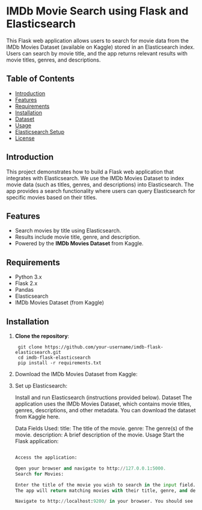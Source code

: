 # IMDb Movie Search using Flask and Elasticsearch

This Flask web application allows users to search for movie data from the IMDb Movies Dataset (available on Kaggle) stored in an Elasticsearch index. Users can search by movie title, and the app returns relevant results with movie titles, genres, and descriptions.

## Table of Contents
- [Introduction](#introduction)
- [Features](#features)
- [Requirements](#requirements)
- [Installation](#installation)
- [Dataset](#dataset)
- [Usage](#usage)
- [Elasticsearch Setup](#elasticsearch-setup)
- [License](#license)

## Introduction
This project demonstrates how to build a Flask web application that integrates with Elasticsearch. We use the IMDb Movies Dataset to index movie data (such as titles, genres, and descriptions) into Elasticsearch. The app provides a search functionality where users can query Elasticsearch for specific movies based on their titles.

## Features
- Search movies by title using Elasticsearch.
- Results include movie title, genre, and description.
- Powered by the **IMDb Movies Dataset** from Kaggle.

## Requirements
- Python 3.x
- Flask 2.x
- Pandas
- Elasticsearch
- IMDb Movies Dataset (from Kaggle)

## Installation
1. **Clone the repository**:
   ```
    git clone https://github.com/your-username/imdb-flask-elasticsearch.git
    cd imdb-flask-elasticsearch
    pip install -r requirements.txt

2. Download the IMDb Movies Dataset from Kaggle:

3. Set up Elasticsearch:

    Install and run Elasticsearch (instructions provided below).
    Dataset
    The application uses the IMDb Movies Dataset, which contains movie titles, genres, descriptions, and other metadata. You can download the dataset from Kaggle here.

    Data Fields Used:
    title: The title of the movie.
    genre: The genre(s) of the movie.
    description: A brief description of the movie.
    Usage
    Start the Flask application:

    ```python app.py
    
    Access the application:

    Open your browser and navigate to http://127.0.0.1:5000.
    Search for Movies:

    Enter the title of the movie you wish to search in the input field.
    The app will return matching movies with their title, genre, and description.

    Navigate to http://localhost:9200/ in your browser. You should see the Elasticsearch information.